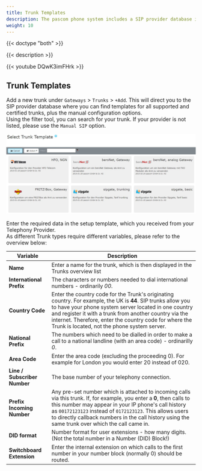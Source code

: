 ```yaml
---
title: Trunk Templates
description: The pascom phone system includes a SIP provider database including a number of templates for creating SIP, analog and ISDN trunks. These templates are designed to support admins with the trunk setup and automatically add the appropriate call rules.
weight: 10
---
```


{{< doctype "both"  >}}

{{< description >}}

{{< youtube DQwK3imFHrk >}}

## Trunk Templates

Add a new trunk under `Gateways` > `Trunks` > `+Add`. This will direct you to the SIP provider database where you can find templates for all supported and certified trunks, plus the manual configuration options.  
Using the filter tool, you can search for your trunk. If your provider is not listed, please use the `Manual SIP` option. 

![Ämterauswahl](trunk_templates_EN.JPG)

Enter the required data in the setup template, which you received from your Telephony Provider.  
As different Trunk types require different variables, please refer to the overview below:

|Variable|Description|
|---|---|
|**Name**|Enter a name for the trunk, which is then displayed in the Trunks overview list |
|**International Prefix**|The characters or numbers needed to dial international numbers - ordinarily *00*.|
|**Country Code**|Enter the country code for the Trunk's originating country. For example, the UK is **44**. SIP trunks allow you to have your phone system server located in one country and register it with a trunk from another country via the internet. Therefore, enter the country code for where the Trunk is located, not the phone system server. |
|**National Prefix**|The numbers which need to be dialled in order to make a call to a national landline (with an area code) - ordinarilly *0*.|
|**Area Code**|Enter the area code (excluding the proceeding 0). For example for London you would enter 20 instead of 020.|
|**Line / Subscriber Number**|The base number of your telephony connection.|
|**Prefix Incoming Number**|Any pre-set number which is attached to incoming calls via this trunk. If, for example, you enter a **0**, then calls to this number may appear in your IP phone's call history as `00172123123` instead of `0172123123`. This allows users to directly callback numbers in the call history using the same trunk over which the call came in.|
|**DID format**|Number format for user extensions - how many digits. (Not the total number in a Number (DID) Block!)|
|**Switchboard Extension**|Enter the internal extension on which calls to the first number in your number block (normally 0) should be routed.|
